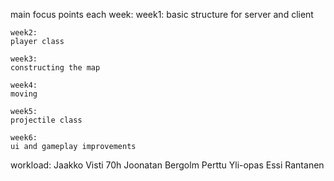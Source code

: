
main focus points each week:
    week1:
	basic structure for server and client

    week2:
	player class

    week3:
	constructing the map
	
    week4:
	moving

    week5:
	projectile class

    week6:
	ui and gameplay improvements

workload:
    Jaakko Visti 70h
    Joonatan Bergolm
    Perttu Yli-opas
    Essi Rantanen